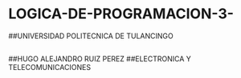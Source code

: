 # LOGICA-DE-PROGRAMACION-3-
##UNIVERSIDAD POLITECNICA DE  TULANCINGO
##
##HUGO ALEJANDRO RUIZ PEREZ
##ELECTRONICA Y TELECOMUNICACIONES
